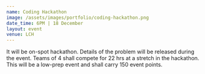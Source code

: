 ```yaml
---
name: Coding Hackathon
image: /assets/images/portfolio/coding-hackathon.png
date_time: 6PM | 18 December
layout: event
venue: LCH
---
```

It will be on-spot hackathon. Details of the problem will be released during the event. Teams of 4 shall compete for 22 hrs at a stretch in the hackathon. This will be a low-prep event and shall carry 150 event points.  